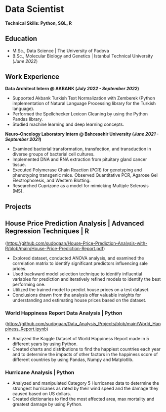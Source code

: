 # Data Scientist

#### Technical Skills: Python, SQL, R

## Education					       		
- M.Sc., Data Science	| The University of Padova  			        		
- B.Sc., Molecular Biology and Genetics | Istanbul Technical University (_June 2022_)

## Work Experience
**Data Architect Intern @ AKBANK (_July 2022 - September 2022_)**
- Supported Akbank Turkish Text Normalization with Zemberek (Python implementation of Natural Language Processing library for the Turkish language).
- Performed the Spellchecker Lexicon Cleaning by using the Python Pandas library.
- Studied machine learning and deep learning concepts.

**Neuro-Oncology Laboratory Intern @ Bahcesehir University (_June 2021 - September 2021_)**
- Examined bacterial transformation, transfection, and transduction in diverse groups of bacterial cell cultures.
- Implemented DNA and RNA extraction from pituitary gland cancer tissue.
- Executed Polymerase Chain Reaction (PCR) for genotyping and phenotyping transgenic mice. Observed Quantitative PCR, Agarose Gel Electrophoresis, and Western Blotting.
- Researched Cuprizone as a model for mimicking Multiple Sclerosis (MS).

## Projects

## House Price Prediction Analysis | Advanced Regression Techniques | R
(https://github.com/sudogaan/House-Price-Prediction-Analysis-with-R/blob/main/House-Price-Prediction-Report.pdf)
* Explored dataset, conducted ANOVA analysis, and examined the correlation matrix to identify significant predictors influencing sale prices.
* Used backward model selection technique to identify influential variables for prediction and iteratively refined models to identify the best performing one.
* Utilized the trained model to predict house prices on a test dataset.
* Conclusions drawn from the analysis offer valuable insights for understanding and estimating house prices based on the dataset.

### World Happiness Report Data Analysis | Python
(https://github.com/sudogaan/Data_Analysis_Projects/blob/main/World_Happiness_Report.ipynb)
* Analyzed the Kaggle Dataset of World Happiness Report made in 5 different years by using Python.
* Created charts and distributions to find the happiest countries each year and to determine the impacts of other factors in the happiness score of different countries by using Pandas, Numpy and Matplotlib.


### Hurricane Analysis | Python
* Analyzed and manipulated Category 5 Hurricanes data to determine the strongest hurricanes as rated by their wind speed and the damage they caused based on US dollars.
* Created dictionaries to find the most affected area, max mortality and greatest damage by using Python.







